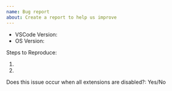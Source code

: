 ```yaml
---
name: Bug report
about: Create a report to help us improve
---
```


<!-- Please search existing issues to avoid creating duplicates. -->
<!-- Also please test using the latest insiders build to make sure your issue has not already been fixed: https://code.visualstudio.com/insiders/ -->

<!-- Use Help > Report Issue to prefill these. -->
- VSCode Version:
- OS Version:

Steps to Reproduce:

1.
2.

<!-- Launch with `code --disable-extensions` to check. -->
Does this issue occur when all extensions are disabled?: Yes/No

